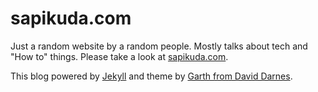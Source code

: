 # sapikuda.com

Just a random website by a random people. Mostly talks about tech and "How to" things. Please take a look at [sapikuda.com](https://sapikuda.com).

This blog powered by [Jekyll](http://jekyllrb.com/) and theme by [Garth from David Darnes](https://github.com/daviddarnes/garth).
